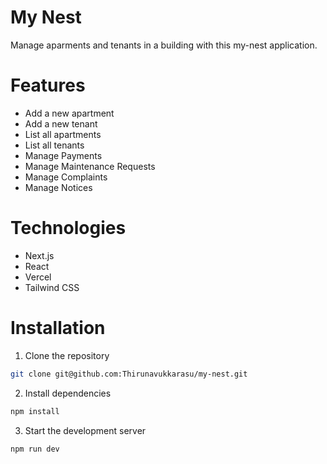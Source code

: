 # My Nest

Manage aparments and tenants in a building with this my-nest application.

# Features

- Add a new apartment
- Add a new tenant
- List all apartments
- List all tenants
- Manage Payments
- Manage Maintenance Requests
- Manage Complaints
- Manage Notices

# Technologies

- Next.js
- React
- Vercel
- Tailwind CSS

# Installation

1. Clone the repository

```bash
git clone git@github.com:Thirunavukkarasu/my-nest.git
```

2. Install dependencies

```bash
npm install
```

3. Start the development server

```bash
npm run dev
```
